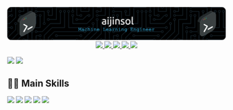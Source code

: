 <div align="center">
    <img src="./imgs/github-header-image.png"/>
</div>

<div align="center">
    <a href="mailto:jinsolkim719@gmail.com">
        <img src="https://img.shields.io/badge/-GMAIL-EA4335?logo=gmail&logoColor=white"/>
    </a>
        <a href="https://www.linkedin.com/in/aijinsol/">
        <img src="https://img.shields.io/badge/-LinkedIn-0A66C2?logo=linkedin&logoColor=white"/>
    </a>
    <a href="https://aijinsol.github.io/">
        <img src="http://img.shields.io/badge/-Blog-181717?logo=github&logoColor=white"/>
    </a>
    <a href="https://gist.github.com/aijinsol">
        <img src="http://img.shields.io/badge/-Gist-181717?logo=github&logoColor=white"/>
    </a>
    <a href="https://www.kaggle.com/jinsolkim719">
        <img src="https://img.shields.io/badge/-Kaggle-20BEFF?logo=kaggle&logoColor=white"/>
    </a>
</div>

<br>

<picture>
<source
  srcset="https://github-readme-stats.vercel.app/api?username=aijinsol&show_icons=true&theme=dark&hide_title=true&rank_icon=github"
  media="(prefers-color-scheme: dark)"
/>
<source
  srcset="https://github-readme-stats.vercel.app/api?username=aijinsol&show_icons=true&hide_title=true&rank_icon=github"
  media="(prefers-color-scheme: light), (prefers-color-scheme: no-preference)"
/>
<img src="https://github-readme-stats.vercel.app/api?username=aijinsol&show_icons=true&hide_title=true&rank_icon=github" />
</picture>


<a href="https://solved.ac/jinsolkim719">
    <img src="http://mazassumnida.wtf/api/v2/generate_badge?boj=jinsolkim719"/>
</a>

## 💪🏻 Main Skills
<div>
    <a>
        <img src="https://img.shields.io/badge/-Python-3776AB?logo=python&logoColor=white"/>
        <img src="https://img.shields.io/badge/-TensorFlow-FF6F00?logo=tensorflow&logoColor=white"/>
        <img src="https://img.shields.io/badge/-Pytorch-EE4C2C?logo=pytorch&logoColor=white"/>
        <img src="https://img.shields.io/badge/-Docker-2496ED?logo=docker&logoColor=white"/>
        <img src="https://img.shields.io/badge/-Git-F05032?logo=git&logoColor=white"/>
    </a>
</div>